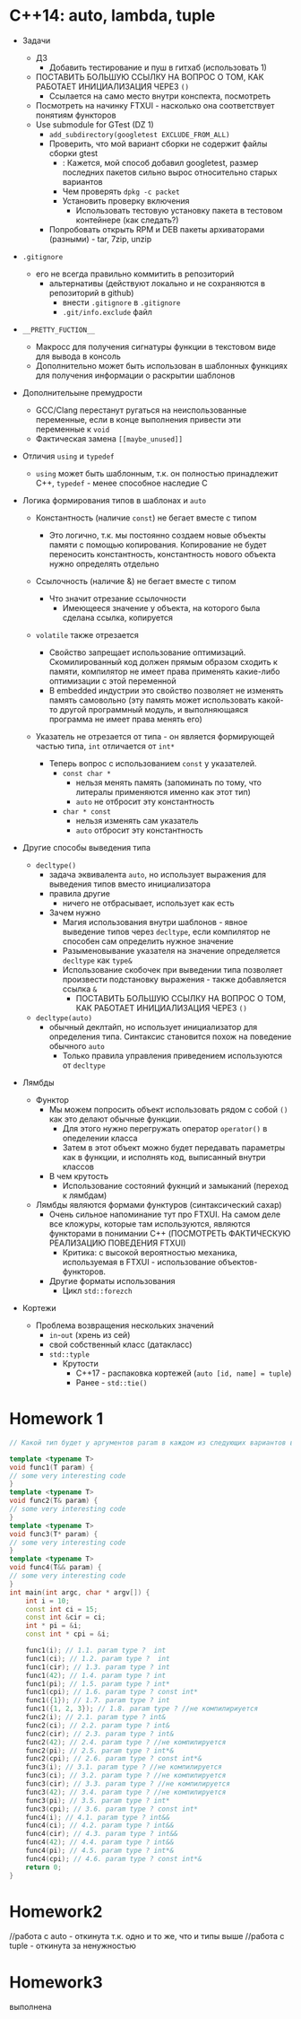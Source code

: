 # C++14: auto, lambda, tuple

+ Задачи
    + ДЗ
        + Добавить тестирование и пуш в гитхаб (использовать 1)
    + ПОСТАВИТЬ БОЛЬШУЮ ССЫЛКУ НА ВОПРОС О ТОМ, КАК РАБОТАЕТ ИНИЦИАЛИЗАЦИЯ ЧЕРЕЗ `()`
        + Ссылается на само место внутри конспекта, посмотреть
    + Посмотреть на начинку FTXUI - насколько она соответствует понятиям функторов
    + Use submodule for GTest (DZ 1)
        + `add_subdirectory(googletest EXCLUDE_FROM_ALL)`
        + Проверить, что мой вариант сборки не содержит файлы сборки gtest
            + : Кажется, мой способ добавил googletest, размер последних пакетов сильно вырос относительно старых вариантов
            + Чем проверять
                `dpkg -c packet`
            + Установить проверку включения
                + Использовать тестовую установку пакета в тестовом контейнере (как следать?)
        + Попробовать открыть RPM и DEB пакеты архиваторами (разными) - tar, 7zip, unzip










+ `.gitignore`
    + его не всегда правильно коммитить в репозиторий
        + альтернативы (действуют локально и не сохраняются в репозиторий в github)
            + внести `.gitignore` в `.gitignore`
            + `.git/info.exclude` файл


+ `__PRETTY_FUCTION__` 
    + Макросс для получения сигнатуры функции в текстовом виде для вывода в консоль
    + Дополнительно может быть использован в шаблонных функциях для получения информации о раскрытии шаблонов


+ Дополнительыне премудрости
    + GCC/Clang перестанут ругаться на неиспользованные переменные, если в конце выполнения привести эти переменные к `void`
    + Фактическая замена `[[maybe_unused]]`
+ Отличия `using` и `typedef`
    + `using` может быть шаблонным, т.к. он полностью принадлежит C++, `typedef` - менее способное наследие C

+ Логика формирования типов в шаблонах и `auto`
    + Константность (наличие `const`) не бегает вместе с типом
        + Это логично, т.к. мы постоянно создаем новые объекты памяти с помощью копирования. Копирование не будет переносить константность, константность нового объекта нужно определять отдельно
    + Ссылочность (наличие &) не бегает вместе с типом
        + Что значит отрезание ссылочности
            + Имеющееся значение у объекта, на которого была сделана ссылка, копируется
    + `volatile` также отрезается
        + Свойство запрещает использование оптимизаций. Скомилированный код должен прямым образом сходить к памяти, компилятор не имеет права применять какие-либо оптимизации с этой переменной
        + В embedded индустрии это свойство позволяет не изменять память самовольно (эту память может использовать какой-то другой программный модуль, и выполняющаяся программа не имеет права менять его)
    
    
    
    + Указатель не отрезается от типа - он является формирующей частью типа, `int` отличается от `int*`    
        + Теперь вопрос с использованием `const` у указателей.
            + `const char *`
                + нельзя менять память (запоминать по тому, что литералы применяются именно как этот тип)
                + `auto` не отбросит эту константность
            + `char * const`
                + нельзя изменять сам указатель
                + `auto` отбросит эту константность



+ Другие способы выведения типа 
    + `decltype()`
        + задача эквивалента `auto`, но использует выражения для выведения типов вместо инициализатора
        + правила другие
            + ничего не отбрасывает, использует как есть
        + Зачем нужно
            + Магия использования внутри шаблонов - явное выведение типов через `decltype`, если компилятор не способен сам определить нужное значение
            + Разыменовывание указателя на значение определяется `decltype` как `type&`
            + Использование скобочек при выведении типа позволяет произвести подстановку выражения - также добавляется ссылка `&`
                + ПОСТАВИТЬ БОЛЬШУЮ ССЫЛКУ НА ВОПРОС О ТОМ, КАК РАБОТАЕТ ИНИЦИАЛИЗАЦИЯ ЧЕРЕЗ `()`
    + `decltype(auto)`
        + обычный деклтайп, но использует инициализатор для определения типа. Синтаксис становится похож на поведение обычного `auto`
            + Только правила управления приведением используются от `decltype`



+ Лямбды
    + Функтор
        + Мы можем попросить объект использовать рядом с собой `()` как это делают обычные функции. 
            + Для этого нужно перегружать оператор `operator()` в опеделении класса
            + Затем в этот объект можно будет передавать параметры как в функции, и исполнять код, выписанный внутри классов
        + В чем крутость
            + Использование состояний фукнций и замыканий (переход к лямбдам)
    + Лямбды являются формами функтуров (синтаксический сахар)
        + Очень сильное напоминание тут про FTXUI. На самом деле все кложуры, которые там используются, являются функторами в понимании C++ (ПОСМОТРЕТЬ ФАКТИЧЕСКУЮ РЕАЛИЗАЦИЮ ПОВЕДЕНИЯ FTXUI)
            + Критика: с высокой вероятностью механика, используемая в FTXUI - использование объектов-функторов. 
        + Другие форматы использования
            + Цикл `std::forezch`



+ Кортежи
    + Проблема возвращения нескольких значений
        + `in`-`out` (хрень из сей)
        + свой собственный класс (датакласс)
        + `std::typle`
            + Крутости
                + C++17 - распаковка кортежей (`auto [id, name] = tuple`)
                + Ранее - `std::tie()`




# Homework 1

```c++
// Какой тип будет у аргументов param в каждом из следующих вариантов вызова шаблонных функций?

template <typename T>
void func1(T param) {
// some very interesting code
}
template <typename T>
void func2(T& param) {
// some very interesting code
}
template <typename T>
void func3(T* param) {
// some very interesting code
}
template <typename T>
void func4(T&& param) {
// some very interesting code
}
int main(int argc, char * argv[]) {
    int i = 10;
    const int ci = 15;
    const int &cir = ci;
    int * pi = &i;
    const int * cpi = &i;

    func1(i); // 1.1. param type ?  int
    func1(ci); // 1.2. param type ?  int
    func1(cir); // 1.3. param type ? int
    func1(42); // 1.4. param type ? int
    func1(pi); // 1.5. param type ? int*
    func1(cpi); // 1.6. param type ? const int*
    func1({1}); // 1.7. param type ? int
    func1({1, 2, 3}); // 1.8. param type ? //не компилириуется
    func2(i); // 2.1. param type ? int& 
    func2(ci); // 2.2. param type ? int&
    func2(cir); // 2.3. param type ? int&
    func2(42); // 2.4. param type ? //не компилируется
    func2(pi); // 2.5. param type ? int*&
    func2(cpi); // 2.6. param type ? const int*&
    func3(i); // 3.1. param type ? //не компилируется
    func3(ci); // 3.2. param type ? //не компилируется
    func3(cir); // 3.3. param type ? //не компилируется
    func3(42); // 3.4. param type ? //не компилируется
    func3(pi); // 3.5. param type ? int*
    func3(cpi); // 3.6. param type ? const int*
    func4(i); // 4.1. param type ? int&&
    func4(ci); // 4.2. param type ? int&&
    func4(cir); // 4.3. param type ? int&&
    func4(42); // 4.4. param type ? int&&
    func4(pi); // 4.5. param type ? int*&
    func4(cpi); // 4.6. param type ? const int*&
    return 0;
}
```






# Homework2
//работа с auto - откинута т.к. одно и то же, что и типы выше
//работа с tuple - откинута за ненужностью


# Homework3 
выполнена